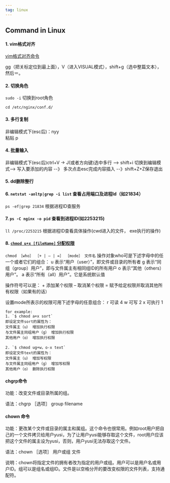 ```yaml
---
tag: linux
---
```


## Command in Linux

#### 1. vim格式对齐  
[vim格式对齐命令](https://blog.csdn.net/yygydjkthh/article/details/45210099)  

gg（把关标定位到最上面），V（进入VISUAL模式），shift+g（选中整篇文本），然后＝。


#### 2. 切换角色     
`sudo -i` 切换到root角色

`cd /etc/nginx/conf.d/`

#### 3. 多行复制  
非编辑模式下(esc后)：nyy  
粘贴 p

#### 4. 批量输入  
非编辑模式下(esc后)ctrl+V  -> J(或者方向键)选中多行 --> shift+i 切换到编辑模式--> 写入要添加的内容 --》 多次点击esc完成内容插入 --》shift+Z+Z保存退出

#### 5. dd删除整行

#### 6. `netstat -anltp|grep -i list`  查看占用端口及进程Id（如21834）

`ps -ef|grep 21834` 根据进程ID查服务

#### 7. `ps -C nginx -o pid` 查看到进程ID(如2253215)

`ll /proc/2253215` 根据进程ID查看具体操作(cwd进入的文件， exe执行的操作)

#### 8. [`chmod u+x [fileName]` 分配权限](https://www.cnblogs.com/Berryxiong/p/6193866.html)
  `chmod ［who］ ［+ | – | =］ ［mode］ 文件名`
  操作对象who可是下述字母中的任一个或者它们的组合：
    u 表示“用户（user）”，即文件或目录的所有者
    g 表示“同组（group）用户”，即与文件属主有相同组ID的所有用户
    o 表示“其他（others）用户”。
    a 表示“所有（all）用户”。它是系统默认值

  操作符号可以是：
    + 添加某个权限
    – 取消某个权限
    = 赋予给定权限并取消其他所有权限（如果有的话）

  设置mode所表示的权限可用下述字母的任意组合：
    r 可读 4
    w 可写 2
    x 可执行 1

    for example:
    1. `$ chmod a+x sort`   
    即设定文件sort的属性为：   
    文件属主（u） 增加执行权限   
    与文件属主同组用户（g） 增加执行权限   
    其他用户（o） 增加执行权限   

    2. `$ chmod ug+w，o-x text`   
    即设定文件text的属性为：
    文件属主（u） 增加写权限   
    与文件属主同组用户（g） 增加写权限   
    其他用户（o） 删除执行权限   


#### chgrp命令   
  功能：改变文件或目录所属的组。

  语法：chgrp ［选项］ group filename

#### chown 命令   
  功能：更改某个文件或目录的属主和属组。这个命令也很常用。例如root用户把自己的一个文件拷贝给用户yusi，为了让用户yusi能够存取这个文件，root用户应该把这个文件的属主设为yusi，否则，用户yusi无法存取这个文件。

  语法：chown ［选项］ 用户或组 文件

  说明：chown将指定文件的拥有者改为指定的用户或组。用户可以是用户名或用户ID。组可以是组名或组ID。文件是以空格分开的要改变权限的文件列表，支持通配符。





